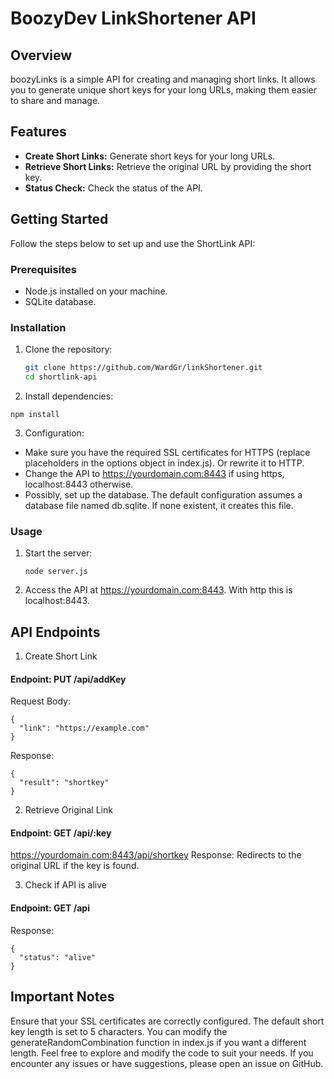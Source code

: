 # BoozyDev LinkShortener API
## Overview
boozyLinks is a simple API for creating and managing short links. It allows you to generate unique short keys for your long URLs, making them easier to share and manage.

## Features
- **Create Short Links:** Generate short keys for your long URLs.
- **Retrieve Short Links:** Retrieve the original URL by providing the short key.
- **Status Check:** Check the status of the API.

## Getting Started
Follow the steps below to set up and use the ShortLink API:

### Prerequisites
- Node.js installed on your machine.
- SQLite database.

### Installation
1. Clone the repository:
   ```bash
   git clone https://github.com/WardGr/linkShortener.git
   cd shortlink-api
   ```
2. Install dependencies:
  ```
  npm install
```
3. Configuration:
- Make sure you have the required SSL certificates for HTTPS (replace placeholders in the options object in index.js). Or rewrite it to HTTP.
- Change the API to https://yourdomain.com:8443 if using https, localhost:8443 otherwise.
- Possibly, set up the database. The default configuration assumes a database file named db.sqlite. If none existent, it creates this file.

### Usage
1. Start the server:
   ```
   node server.js
   ```
2. Access the API at https://yourdomain.com:8443. With http this is localhost:8443.

## API Endpoints

1. Create Short Link
   
#### Endpoint: PUT /api/addKey
Request Body:
```
{
  "link": "https://example.com"
}
```

Response:
```
{
  "result": "shortkey"
}
```
2. Retrieve Original Link

#### Endpoint: GET /api/:key
https://yourdomain.com:8443/api/shortkey
Response:
Redirects to the original URL if the key is found.

3. Check if API is alive

#### Endpoint: GET /api
Response:
```
{
  "status": "alive"
}
```

## Important Notes

Ensure that your SSL certificates are correctly configured.
The default short key length is set to 5 characters. You can modify the generateRandomCombination function in index.js if you want a different length.
Feel free to explore and modify the code to suit your needs. If you encounter any issues or have suggestions, please open an issue on GitHub. 
